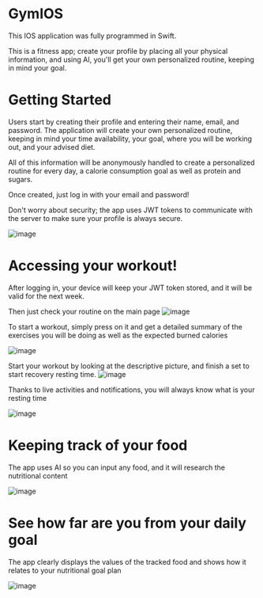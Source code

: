 # GymIOS


This IOS application was fully programmed in Swift.

This is a fitness app; create your profile by placing all your physical information, and using AI, you'll get your own personalized routine, keeping in mind your goal.

# Getting Started

Users start by creating their profile and entering their name, email, and password. The application will create your own personalized routine, keeping in mind your time availability, your goal, where you will be working out, and your advised diet.

All of this information will be anonymously handled to create a personalized routine for every day, a calorie consumption goal as well as protein and sugars.

Once created, just log in with your email and password!

Don't worry about security; the app uses JWT tokens to communicate with the server to make sure your profile is always secure. 

![image](https://github.com/user-attachments/assets/871892ac-ded1-45d6-a87f-bd7bce5949a5)

# Accessing your workout!

After logging in, your device will keep your JWT token stored, and it will be valid for the next week.

Then just check your routine on the main page 
![image](https://github.com/user-attachments/assets/17227519-7285-4d65-9dec-28ff6bc50672)


To start a workout, simply press on it and get a detailed summary of the exercises you will be doing as well as the expected burned calories 

![image](https://github.com/user-attachments/assets/6ca7773b-c59a-4e18-b257-5dd5870fbe9e)

Start your workout by looking at the descriptive picture, and finish a set to start recovery resting time. 
![image](https://github.com/user-attachments/assets/3b329a5e-5d42-4456-a66d-fdfe76f917f3)

Thanks to live activities and notifications, you will always know what is your resting time

![image](https://github.com/user-attachments/assets/863eceba-4a7d-4dbe-bf15-8861dcccec22)


# Keeping track of your food 

The app uses AI so you can input any food, and it will research the nutritional content

![image](https://github.com/user-attachments/assets/0a37e332-9fd1-4348-be5d-e5fa6ca51904)

# See how far are you from your daily goal 

The app clearly displays the values of the tracked food and shows how it relates to your nutritional goal plan 

![image](https://github.com/user-attachments/assets/98997647-36b1-436a-b79e-19ddac21bb31)

